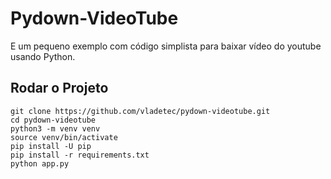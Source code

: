 # Pydown-VideoTube
E um pequeno exemplo com código simplista para baixar vídeo do youtube usando Python.

## Rodar o Projeto

```shell
git clone https://github.com/vladetec/pydown-videotube.git
cd pydown-videotube
python3 -m venv venv
source venv/bin/activate
pip install -U pip
pip install -r requirements.txt
python app.py 
```
